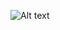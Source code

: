 
<img
  src="https://camo.githubusercontent.com/4d23db922a250ae8f744f9f08a011551e1ea03b7e69110acdeedb5e40e048e91/68747470733a2f2f692e6962622e636f2f77375779464a472f54696b2d546f6b2d436c6f6e652d5468756d626e61696c2d322e706e67"
  alt="Alt text"
  title="Optional title"
  style="display: inline-block; margin: 0 auto; max-width: 300px">
